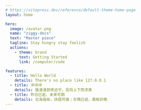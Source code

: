 ```yaml
---
# https://vitepress.dev/reference/default-theme-home-page
layout: home

hero:
  image: /avatar.png
  name: "ziggy-docs"
  text: "Master piece"
  tagline: Stay hungry stay foolish
  actions:
    - theme: brand
      text: Getting Started
      link: /computer/code

features:
  - title: Hello World
    details: There's no place like 127.0.0.1
  - title: 冲冲冲
    details: 路漫漫其修远兮，吾将上下而求索
  - title: 昨日已逝，未来可期
    details: 北海虽赊，扶摇可接；东隅已逝，桑榆非晚
---
```


<div class=" h-[300px] relative">
  <FlipClock class="absolute left-1/2 top-1/2 -translate-x-1/2 -translate-y-1/2
 flex"></FlipClock>
</div>


<script setup lang="ts">
import 'vz-components/dist/style.css'
import { FlipClock } from 'vz-components'
</script>

<style scoped>
  @media (max-width: 600px) {
    :deep(.flip__clock){
      transform: translate(-50%, -50%) scale(75%) ;
    }
  }
</style>